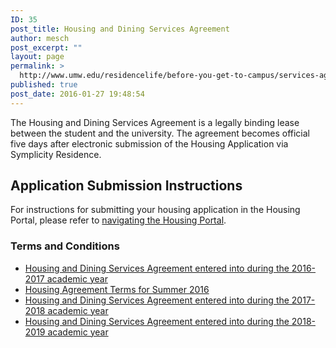 ```yaml
---
ID: 35
post_title: Housing and Dining Services Agreement
author: mesch
post_excerpt: ""
layout: page
permalink: >
  http://www.umw.edu/residencelife/before-you-get-to-campus/services-agreement/
published: true
post_date: 2016-01-27 19:48:54
---
```

The Housing and Dining Services Agreement is a legally binding lease between the student and the university. The agreement becomes official five days after electronic submission of the Housing Application via Symplicity Residence.
<h2>Application Submission Instructions</h2>
For instructions for submitting your housing application in the Housing Portal, please refer to <a href="http://www.umw.edu/residencelife/before-you-get-to-campus/housing-selection/navigating/">navigating the Housing Portal</a>.
<h3>Terms and Conditions</h3>
<ul>
 	<li><a href="http://www.umw.edu/residencelife/before-you-get-to-campus/services-agreement/2016-2017/">Housing and Dining Services Agreement entered into during the 2016-2017 academic year</a></li>
 	<li><a href="http://www.umw.edu/residencelife/before-you-get-to-campus/services-agreement/summer-2016-housing-agreement-terms/">Housing Agreement Terms for Summer 2016</a></li>
 	<li><a href="http://www.umw.edu/residencelife/before-you-get-to-campus/services-agreement/2017-2018/">Housing and Dining Services Agreement entered into during the 2017-2018 academic year</a></li>
 	<li><a href="http://www.umw.edu/residencelife/before-you-get-to-campus/services-agreement/2018-2019/">Housing and Dining Services Agreement entered into during the 2018-2019 academic year</a></li>
</ul>